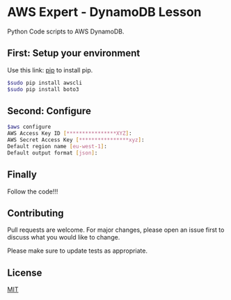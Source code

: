 # AWS Expert - DynamoDB Lesson

Python Code scripts to AWS DynamoDB.

## First: Setup your environment

Use this link: [pip](https://bootstrap.pypa.io/get-pip.py) to install pip.

```bash
$sudo pip install awscli
$sudo pip install boto3
```

## Second: Configure

```bash
$aws configure
AWS Access Key ID [****************XYZ]: 
AWS Secret Access Key [****************xyz]: 
Default region name [eu-west-1]: 
Default output format [json]:
```

## Finally

Follow the code!!!

## Contributing
Pull requests are welcome. For major changes, please open an issue first to discuss what you would like to change.

Please make sure to update tests as appropriate.

## License
[MIT](https://choosealicense.com/licenses/mit/)
